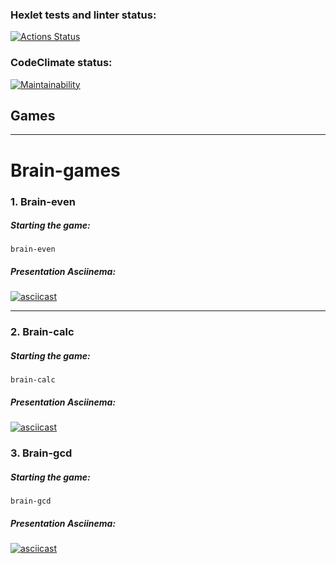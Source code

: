 ### Hexlet tests and linter status:
[![Actions Status](https://github.com/Sbelkos/frontend-project-44/workflows/hexlet-check/badge.svg)](https://github.com/Sbelkos/frontend-project-44/actions)

### CodeClimate status:
[![Maintainability](https://api.codeclimate.com/v1/badges/6d0a392932e78a296ca0/maintainability)](https://codeclimate.com/github/Sbelkos/frontend-project-44/maintainability)

## Games
***

# Brain-games

### 1. Brain-even

##### Starting the game:
``` brain-even ```

##### Presentation Asciinema:
[![asciicast](https://asciinema.org/a/554594.svg)](https://asciinema.org/a/554594)

***

### 2. Brain-calc

##### Starting the game:
``` brain-calc ```
##### Presentation Asciinema:
[![asciicast](https://asciinema.org/a/554590.svg)](https://asciinema.org/a/554590)

### 3. Brain-gcd

##### Starting the game:
``` brain-gcd ```
##### Presentation Asciinema:
[![asciicast](https://asciinema.org/a/554591.svg)](https://asciinema.org/a/554591)